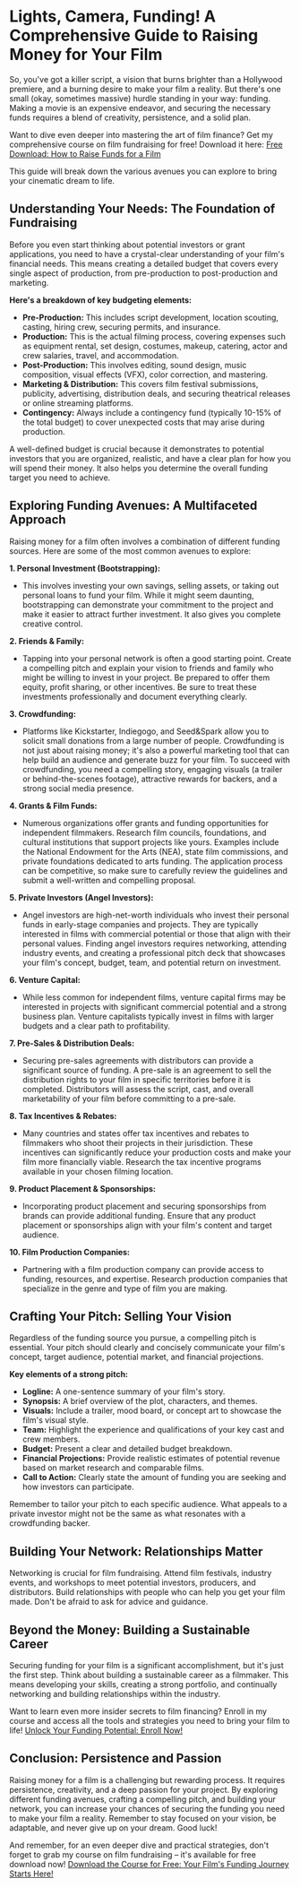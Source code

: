 # Lights, Camera, Funding! A Comprehensive Guide to Raising Money for Your Film

So, you've got a killer script, a vision that burns brighter than a Hollywood premiere, and a burning desire to make your film a reality. But there's one small (okay, sometimes massive) hurdle standing in your way: funding.  Making a movie is an expensive endeavor, and securing the necessary funds requires a blend of creativity, persistence, and a solid plan.

Want to dive even deeper into mastering the art of film finance? Get my comprehensive course on film fundraising for free! Download it here: [Free Download: How to Raise Funds for a Film](https://udemywork.com/how-to-raise-funds-for-a-film)

This guide will break down the various avenues you can explore to bring your cinematic dream to life.

## Understanding Your Needs: The Foundation of Fundraising

Before you even start thinking about potential investors or grant applications, you need to have a crystal-clear understanding of your film's financial needs. This means creating a detailed budget that covers every single aspect of production, from pre-production to post-production and marketing.

**Here's a breakdown of key budgeting elements:**

*   **Pre-Production:** This includes script development, location scouting, casting, hiring crew, securing permits, and insurance.
*   **Production:** This is the actual filming process, covering expenses such as equipment rental, set design, costumes, makeup, catering, actor and crew salaries, travel, and accommodation.
*   **Post-Production:**  This involves editing, sound design, music composition, visual effects (VFX), color correction, and mastering.
*   **Marketing & Distribution:** This covers film festival submissions, publicity, advertising, distribution deals, and securing theatrical releases or online streaming platforms.
*   **Contingency:** Always include a contingency fund (typically 10-15% of the total budget) to cover unexpected costs that may arise during production.

A well-defined budget is crucial because it demonstrates to potential investors that you are organized, realistic, and have a clear plan for how you will spend their money. It also helps you determine the overall funding target you need to achieve.

##  Exploring Funding Avenues: A Multifaceted Approach

Raising money for a film often involves a combination of different funding sources. Here are some of the most common avenues to explore:

**1. Personal Investment (Bootstrapping):**

*   This involves investing your own savings, selling assets, or taking out personal loans to fund your film. While it might seem daunting, bootstrapping can demonstrate your commitment to the project and make it easier to attract further investment.  It also gives you complete creative control.

**2. Friends & Family:**

*   Tapping into your personal network is often a good starting point. Create a compelling pitch and explain your vision to friends and family who might be willing to invest in your project.  Be prepared to offer them equity, profit sharing, or other incentives. Be sure to treat these investments professionally and document everything clearly.

**3. Crowdfunding:**

*   Platforms like Kickstarter, Indiegogo, and Seed&Spark allow you to solicit small donations from a large number of people. Crowdfunding is not just about raising money; it's also a powerful marketing tool that can help build an audience and generate buzz for your film.  To succeed with crowdfunding, you need a compelling story, engaging visuals (a trailer or behind-the-scenes footage), attractive rewards for backers, and a strong social media presence.

**4. Grants & Film Funds:**

*   Numerous organizations offer grants and funding opportunities for independent filmmakers. Research film councils, foundations, and cultural institutions that support projects like yours. Examples include the National Endowment for the Arts (NEA), state film commissions, and private foundations dedicated to arts funding. The application process can be competitive, so make sure to carefully review the guidelines and submit a well-written and compelling proposal.

**5. Private Investors (Angel Investors):**

*   Angel investors are high-net-worth individuals who invest their personal funds in early-stage companies and projects.  They are typically interested in films with commercial potential or those that align with their personal values. Finding angel investors requires networking, attending industry events, and creating a professional pitch deck that showcases your film's concept, budget, team, and potential return on investment.

**6. Venture Capital:**

*   While less common for independent films, venture capital firms may be interested in projects with significant commercial potential and a strong business plan. Venture capitalists typically invest in films with larger budgets and a clear path to profitability.

**7. Pre-Sales & Distribution Deals:**

*   Securing pre-sales agreements with distributors can provide a significant source of funding.  A pre-sale is an agreement to sell the distribution rights to your film in specific territories before it is completed.  Distributors will assess the script, cast, and overall marketability of your film before committing to a pre-sale.

**8. Tax Incentives & Rebates:**

*   Many countries and states offer tax incentives and rebates to filmmakers who shoot their projects in their jurisdiction.  These incentives can significantly reduce your production costs and make your film more financially viable. Research the tax incentive programs available in your chosen filming location.

**9. Product Placement & Sponsorships:**

*   Incorporating product placement and securing sponsorships from brands can provide additional funding.  Ensure that any product placement or sponsorships align with your film's content and target audience.

**10. Film Production Companies:**

*  Partnering with a film production company can provide access to funding, resources, and expertise. Research production companies that specialize in the genre and type of film you are making.

## Crafting Your Pitch:  Selling Your Vision

Regardless of the funding source you pursue, a compelling pitch is essential. Your pitch should clearly and concisely communicate your film's concept, target audience, potential market, and financial projections.

**Key elements of a strong pitch:**

*   **Logline:** A one-sentence summary of your film's story.
*   **Synopsis:** A brief overview of the plot, characters, and themes.
*   **Visuals:** Include a trailer, mood board, or concept art to showcase the film's visual style.
*   **Team:** Highlight the experience and qualifications of your key cast and crew members.
*   **Budget:** Present a clear and detailed budget breakdown.
*   **Financial Projections:** Provide realistic estimates of potential revenue based on market research and comparable films.
*   **Call to Action:** Clearly state the amount of funding you are seeking and how investors can participate.

Remember to tailor your pitch to each specific audience.  What appeals to a private investor might not be the same as what resonates with a crowdfunding backer.

## Building Your Network:  Relationships Matter

Networking is crucial for film fundraising. Attend film festivals, industry events, and workshops to meet potential investors, producers, and distributors. Build relationships with people who can help you get your film made. Don't be afraid to ask for advice and guidance.

## Beyond the Money: Building a Sustainable Career

Securing funding for your film is a significant accomplishment, but it's just the first step.  Think about building a sustainable career as a filmmaker. This means developing your skills, creating a strong portfolio, and continually networking and building relationships within the industry.

Want to learn even more insider secrets to film financing? Enroll in my course and access all the tools and strategies you need to bring your film to life!  [Unlock Your Funding Potential: Enroll Now!](https://udemywork.com/how-to-raise-funds-for-a-film)

## Conclusion:  Persistence and Passion

Raising money for a film is a challenging but rewarding process. It requires persistence, creativity, and a deep passion for your project. By exploring different funding avenues, crafting a compelling pitch, and building your network, you can increase your chances of securing the funding you need to make your film a reality.  Remember to stay focused on your vision, be adaptable, and never give up on your dream. Good luck!

And remember, for an even deeper dive and practical strategies, don't forget to grab my course on film fundraising – it's available for free download now! [Download the Course for Free: Your Film's Funding Journey Starts Here!](https://udemywork.com/how-to-raise-funds-for-a-film)
